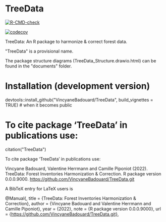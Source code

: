 # TreeData

[![R-CMD-check](https://github.com/VincyaneBadouard/TreeData/workflows/R-CMD-check/badge.svg)](https://github.com/VincyaneBadouard/TreeData/actions)

[![codecov](https://codecov.io/gh/VincyaneBadouard/TreeData/branch/master/graph/badge.svg?token=Z1IWWYKH7X)](https://codecov.io/gh/VincyaneBadouard/TreeData)

TreeData: An R package to harmonize & correct forest data.


"TreeData" is a provisional name.

The package structure diagrams (TreeData_Structure.drawio.html) can be found in the "documents" folder.


# Installation (development version)

devtools::install_github("VincyaneBadouard/TreeData", build_vignettes = TRUE) # when it becomes public

# To cite package ‘TreeData’ in publications use:
citation("TreeData")

To cite package ‘TreeData’ in publications use:

  Vincyane Badouard, Valentine Herrmann and Camille Piponiot (2022). TreeData: Forest Inventories Harmonization &
  Correction. R package version 0.0.0.9000. https://github.com/VincyaneBadouard/TreeData.git

A BibTeX entry for LaTeX users is

  @Manual{,
    title = {TreeData: Forest Inventories Harmonization & Correction},
    author = {Vincyane Badouard and Valentine Herrmann and Camille Piponiot},
    year = {2022},
    note = {R package version 0.0.0.9000},
    url = {https://github.com/VincyaneBadouard/TreeData.git},
